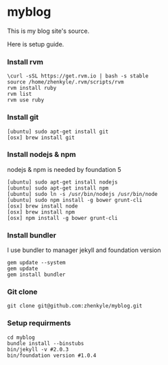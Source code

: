 # myblog

This is my blog site's source.

Here is setup guide.

### Install rvm

```
\curl -sSL https://get.rvm.io | bash -s stable
source /home/zhenkyle/.rvm/scripts/rvm
rvm install ruby
rvm list
rvm use ruby
```

### Install git

```
[ubuntu] sudo apt-get install git
[osx] brew install git
```
### Install nodejs & npm

nodejs & npm is needed by foundation 5

```
[ubuntu] sudo apt-get install nodejs
[ubuntu] sudo apt-get install npm
[ubuntu] sudo ln -s /usr/bin/nodejs /usr/bin/node
[ubuntu] sudo npm install -g bower grunt-cli
[osx] brew install node
[osx] brew install npm 
[osx] npm install -g bower grunt-cli
```

### Install bundler

I use bundler to manager jekyll and foundation version

```
gem update --system
gem update
gem install bundler
```

### Git clone

```
git clone git@github.com:zhenkyle/myblog.git
```

### Setup requirments

```
cd myblog
bundle install --binstubs
bin/jekyll -v #2.0.3
bin/foundation version #1.0.4
```
